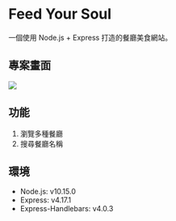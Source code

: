 # Feed Your Soul
一個使用 Node.js + Express 打造的餐廳美食網站。

## 專案畫面
![](https://i.imgur.com/nqrLEDa.jpg)

## 功能
1. 瀏覽多種餐廳
2. 搜尋餐廳名稱

## 環境
* Node.js: v10.15.0
* Express: v4.17.1
* Express-Handlebars: v4.0.3
